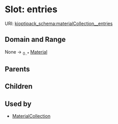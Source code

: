 
# Slot: entries




URI: [kioptipack_schema:materialCollection__entries](https://w3id.org/Fraunhofer/kioptipack-schema/materialCollection__entries)


## Domain and Range

None &#8594;  <sub>0..\*</sub> [Material](Material.md)

## Parents


## Children


## Used by

 * [MaterialCollection](MaterialCollection.md)
